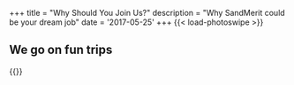 +++
title = "Why Should You Join Us?"
description = "Why SandMerit could be your dream job"
date = '2017-05-25'
+++
{{< load-photoswipe >}}

## We go on fun trips
{{<gallery dir="img/events/hrdf2015/" caption-position="none" />}}
